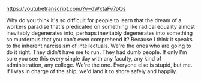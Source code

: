 https://youtubetranscript.com/?v=dWxtaFv7pQs

 Why do you think it's so difficult for people to learn that the dream of a workers paradise that's predicated on something like radical equality almost inevitably degenerates into, perhaps inevitably degenerates into something so murderous that you can't even comprehend it? Because I think it speaks to the inherent narcissism of intellectuals. We're the ones who are going to do it right. They didn't have me to run. They had dumb people. If only I'm sure you see this every single day with any faculty, any kind of administration, any college. We're the one. Everyone else is stupid, but me. If I was in charge of the ship, we'd land it to shore safely and happily.